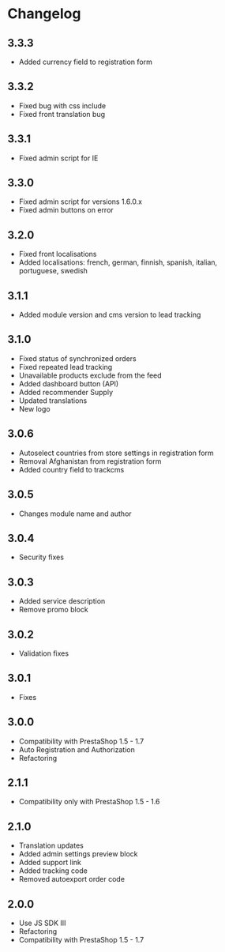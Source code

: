 # Changelog

## 3.3.3
* Added currency field to registration form

## 3.3.2
* Fixed bug with css include
* Fixed front translation bug

## 3.3.1
* Fixed admin script for IE

## 3.3.0
* Fixed admin script for versions 1.6.0.x
* Fixed admin buttons on error

## 3.2.0
* Fixed front localisations
* Added localisations: french, german, finnish, spanish, italian, portuguese, swedish

## 3.1.1
* Added module version and cms version to lead tracking

## 3.1.0
* Fixed status of synchronized orders
* Fixed repeated lead tracking
* Unavailable products exclude from the feed
* Added dashboard button (API)
* Added recommender Supply
* Updated translations
* New logo

## 3.0.6
* Autoselect countries from store settings in registration form
* Removal Afghanistan from registration form
* Added country field to trackcms

## 3.0.5
* Changes module name and author

## 3.0.4
* Security fixes

## 3.0.3
* Added service description
* Remove promo block

## 3.0.2
* Validation fixes

## 3.0.1
* Fixes

## 3.0.0
* Compatibility with PrestaShop 1.5 - 1.7
* Auto Registration and Authorization
* Refactoring

## 2.1.1
* Compatibility only with PrestaShop 1.5 - 1.6

## 2.1.0
* Translation updates
* Added admin settings preview block
* Added support link
* Added tracking code
* Removed autoexport order code

## 2.0.0
* Use JS SDK III
* Refactoring
* Compatibility with PrestaShop 1.5 - 1.7
